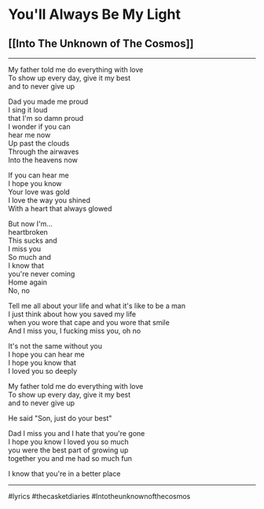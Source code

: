 # You'll Always Be My Light

## [[Into The Unknown of The Cosmos]]

---

My father told me do everything with love  
To show up every day, give it my best  
and to never give up

Dad you made me proud  
I sing it loud  
that I'm so damn proud  
I wonder if you can  
hear me now  
Up past the clouds  
Through the airwaves  
Into the heavens now

If you can hear me  
I hope you know  
Your love was gold  
I love the way you shined  
With a heart that always glowed

But now I'm...  
heartbroken  
This sucks and  
I miss you  
So much and  
I know that  
you're never coming  
Home again  
No, no

Tell me all about your life and what it's like to be a man  
I just think about how you saved my life  
when you wore that cape and you wore that smile  
And I miss you, I fucking miss you, oh no

It's not the same without you  
I hope you can hear me  
I hope you know that  
I loved you so deeply

My father told me do everything with love  
To show up every day, give it my best  
and to never give up

He said "Son, just do your best"

Dad I miss you and I hate that you're gone  
I hope you know I loved you so much  
you were the best part of growing up  
together you and me had so much fun

I know that you're in a better place

---

#lyrics #thecasketdiaries #Intotheunknownofthecosmos
